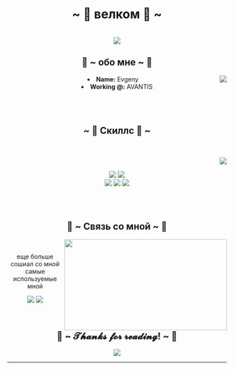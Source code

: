 <body>
  <center>
    <h1 align="center">~ 💖 велком 💖 ~</h1>
<br>
<div align="center">
  <a href="https://thicc-thighs.de/" ><img src="https://lanyard.kyrie25.me/api/344438472846737411?waveColor=8B8BFA&waveSpotifyColor=B48EF7&gradient=7E37F9-B48EF7-E568C4&imgStyle=square"  /></a>
  <br>
</div>
<div>
<h2 align="center"> 🦊 ~ обо мне  ~ 🦊 </h2>
  <div align="center"><img src="https://64.media.tumblr.com/e1f1c97123ae217eb731500e502e0083/tumblr_n9dxcikmIU1qc9zfzo7_r1_250.gif" align="right"></div>
<li><b>Name:</b> Evgeny</li>
<li>
<b>Working @:</b> AVANTIS
</li>
<br><br><br>
</div>
<div>
<h2 align="center">~ 📇 Скиллс 📇 ~</h2>
<br>
<p><div align="center"><img src="https://i.pinimg.com/originals/8d/4b/77/8d4b77c44b7a68c0fd609411e2c0ec3c.gif" align="right"></div></p>
</div>
<div>
  <br>
<p align="center">
  <img src="https://img.shields.io/badge/html5%20-%23E34F26.svg?&style=for-the-badge&logo=html5&logoColor=white"/> 
  <img src="https://img.shields.io/badge/css3%20-%231572B6.svg?&style=for-the-badge&logo=css3&logoColor=white"/><br>
  <img src="https://img.shields.io/badge/node.js%20-%2343853D.svg?&style=for-the-badge&logo=node.js&logoColor=white"/> 
  <img src="https://img.shields.io/badge/javascript%20-%23323330.svg?&style=for-the-badge&logo=javascript&logoColor=%23F7DF1E"/> 
  <img src="https://img.shields.io/badge/git%20-%23F05033.svg?&style=for-the-badge&logo=git&logoColor=white"/> <br><br>
</p>
<br>
<h2 align="center">📝 ~ Связь со мной ~ 📝</h2>
  <div align="center">
<img src="https://i.imgur.com/KXx0cCx.gif" align="right" width="373.5px" height="208.5px">
  </div>
  <br>
  <p align="center">еще больше сошиал со мной <br> самые используемые мной</p>
  <p align="center">
  <a href="https://twitter.com/PoolPartyAkali" target="_blank"><img src="https://img.shields.io/badge/PwoolPwatyAkwali%20-%231DA1F2.svg?&style=for-the-badge&logo=Twitter&logoColor=white"/></a> 
  <a href="https://discord.me/cozythighs" target="_blank"><img src="https://img.shields.io/badge/CowzyThwighs%20-%237289DA.svg?&style=for-the-badge&logo=discord&logoColor=white"/></a></p>
</div>
<br>
<div>
  <h2 align="center">💖 ~ 𝓣𝓱𝓪𝓷𝓴𝓼 𝓯𝓸𝓻 𝓻𝓮𝓪𝓭𝓲𝓷𝓰! ~ 💖</h2>
  <div align="center">
  <img src="https://i.imgur.com/tzYKRfd.gif">
  </div>
  <hr>
</div>
    </center>
</body>
